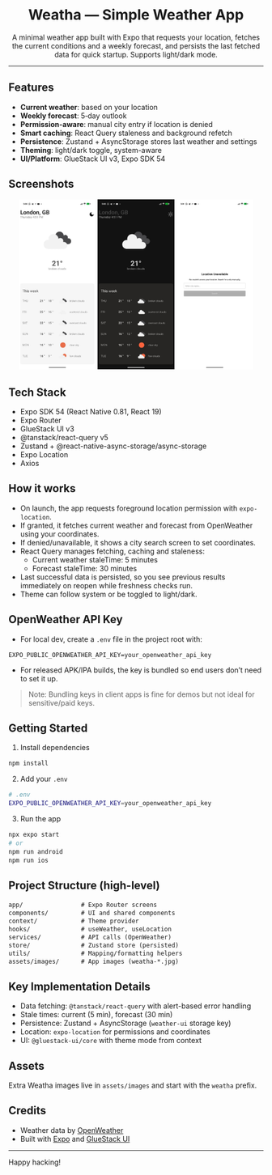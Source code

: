 <div align="center">

# Weatha — Simple Weather App

A minimal weather app built with Expo that requests your location, fetches the current conditions and a weekly forecast, and persists the last fetched data for quick startup. Supports light/dark mode.

</div>

---

## Features

- **Current weather**: based on your location
- **Weekly forecast**: 5‑day outlook
- **Permission-aware**: manual city entry if location is denied
- **Smart caching**: React Query staleness and background refetch
- **Persistence**: Zustand + AsyncStorage stores last weather and settings
- **Theming**: light/dark toggle, system-aware
- **UI/Platform**: GlueStack UI v3, Expo SDK 54

## Screenshots

<p align="center">
  <img src="./assets/images/weatha-light.jpg" alt="Weatha Light" width="30%" />
  <img src="./assets/images/weatha-dark.jpg" alt="Weatha Dark" width="30%" />
  <img src="./assets/images/weatha-unavailable-location.jpg" alt="Location Unavailable" width="30%" />
</p>

## Tech Stack

- Expo SDK 54 (React Native 0.81, React 19)
- Expo Router
- GlueStack UI v3
- @tanstack/react-query v5
- Zustand + @react-native-async-storage/async-storage
- Expo Location
- Axios

## How it works

- On launch, the app requests foreground location permission with `expo-location`.
- If granted, it fetches current weather and forecast from OpenWeather using your coordinates.
- If denied/unavailable, it shows a city search screen to set coordinates.
- React Query manages fetching, caching and staleness:
  - Current weather staleTime: 5 minutes
  - Forecast staleTime: 30 minutes
- Last successful data is persisted, so you see previous results immediately on reopen while freshness checks run.
- Theme can follow system or be toggled to light/dark.

## OpenWeather API Key

- For local dev, create a `.env` file in the project root with:

```env
EXPO_PUBLIC_OPENWEATHER_API_KEY=your_openweather_api_key
```

- For released APK/IPA builds, the key is bundled so end users don’t need to set it up.

> Note: Bundling keys in client apps is fine for demos but not ideal for sensitive/paid keys.

## Getting Started

1. Install dependencies

```bash
npm install
```

2. Add your `.env`

```bash
# .env
EXPO_PUBLIC_OPENWEATHER_API_KEY=your_openweather_api_key
```

3. Run the app

```bash
npx expo start
# or
npm run android
npm run ios
```

## Project Structure (high-level)

```
app/                # Expo Router screens
components/         # UI and shared components
context/            # Theme provider
hooks/              # useWeather, useLocation
services/           # API calls (OpenWeather)
store/              # Zustand store (persisted)
utils/              # Mapping/formatting helpers
assets/images/      # App images (weatha-*.jpg)
```

## Key Implementation Details

- Data fetching: `@tanstack/react-query` with alert-based error handling
- Stale times: current (5 min), forecast (30 min)
- Persistence: Zustand + AsyncStorage (`weather-ui` storage key)
- Location: `expo-location` for permissions and coordinates
- UI: `@gluestack-ui/core` with theme mode from context

## Assets

Extra Weatha images live in `assets/images` and start with the `weatha` prefix.

## Credits

- Weather data by [OpenWeather](https://openweathermap.org)
- Built with [Expo](https://expo.dev) and [GlueStack UI](https://gluestack.io)

---

Happy hacking!
